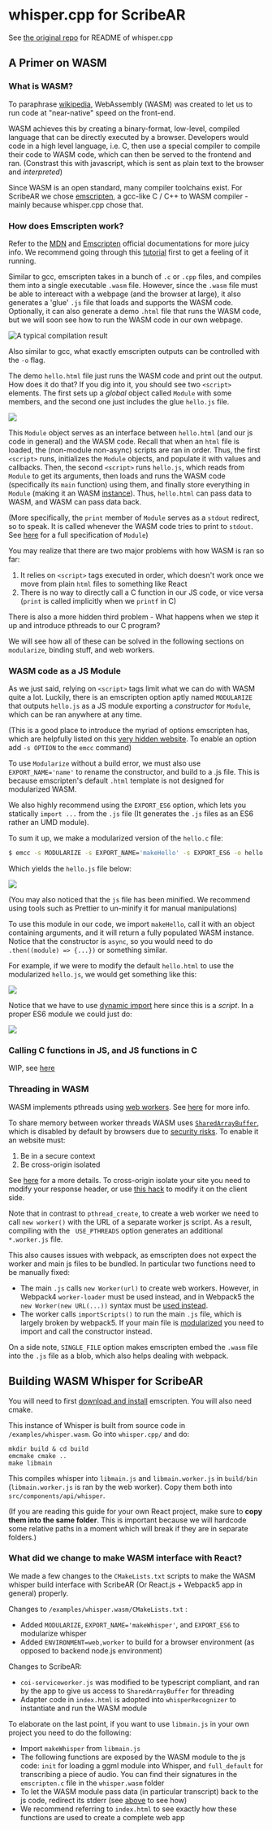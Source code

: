 # whisper.cpp for ScribeAR

See [the original repo](https://github.com/ggerganov/whisper.cpp) for README of whisper.cpp

## A Primer on WASM

### What is WASM?

To paraphrase [wikipedia](https://en.wikipedia.org/wiki/WebAssembly), WebAssembly (WASM) was created to let us to run code at "near-native" speed on the front-end. 

WASM achieves this by creating a binary-format, low-level, compiled language that can be directly executed by a browser. Developers would code in a high level language, i.e. C, then use a special compiler to compile their code to WASM code, which can then be served to the frontend and ran. (Constrast this with javascript, which is sent as plain text to the browser and *interpreted*)

Since WASM is an open standard, many compiler toolchains exist. For ScribeAR we chose [emscripten](https://emscripten.org/docs/introducing_emscripten/about_emscripten.html),  a gcc-like C / C++ to WASM compiler - mainly because whisper.cpp chose that.

### How does Emscripten work?

Refer to the [MDN](https://developer.mozilla.org/en-US/docs/WebAssembly/Concepts) and [Emscripten](https://emscripten.org/docs/compiling/index.html) official documentations for more juicy info. We recommend going through this [tutorial](https://developer.mozilla.org/en-US/docs/WebAssembly/C_to_Wasm) first to get a feeling of it running.

Similar to gcc, emscripten takes in a bunch of `.c` or `.cpp` files, and compiles them into a single executable `.wasm` file. However, since the `.wasm` file must be able to intereact with a webpage (and the browser at large), it also generates a 'glue' `.js` file that loads and supports the WASM code. Optionally, it can also generate a demo `.html` file that runs the WASM code, but we will soon see how to run the WASM code in our own webpage.

<img src='result.png' alt='A typical compilation result'>

Also similar to gcc, what exactly emscripten outputs can be controlled with the `-o` flag.

The demo `hello.html` file just runs the WASM code and print out the output. How does it do that? If you dig into it, you should see two `<script>` elements. The first sets up a *global* object called `Module` with some members, and the second one just includes the glue `hello.js` file.

<img src='Module.png'>

This `Module` object serves as an interface between `hello.html` (and our js code in general) and the WASM code. Recall that when an `html` file is loaded, the (non-module non-async) scripts are ran in order. Thus, the first `<script>` runs, initializes the `Module` objects, and populate it with values and callbacks. Then, the second `<script>` runs `hello.js`, which reads from `Module` to get its arguments, then loads and runs the WASM code (specifically its `main` function) using them, and finally store everything in `Module` (making it an WASM [instance](https://developer.mozilla.org/en-US/docs/WebAssembly/JavaScript_interface/Instance)). Thus, `hello.html` can pass data to WASM, and WASM can pass data back.

(More specifically, the `print` member of `Module` serves as a `stdout` redirect, so to speak. It is called whenever the WASM code tries to print to `stdout`. See [here](https://emscripten.org/docs/api_reference/module.html) for a full specification of `Module`)

You may realize that there are two major problems with how WASM is ran so far:

1. It relies on `<script>` tags executed in order, which doesn't work once we move from plain `html` files to something like React
2. There is no way to directly call a C function in our JS code, or vice versa (`print` is called implicitly when we `printf` in C)

There is also a more hidden third problem - What happens when we step it up and introduce pthreads to our C program? 

We will see how all of these can be solved in the following sections on `modularize`, binding stuff, and web workers.

### WASM code as a JS Module

As we just said, relying on `<script>` tags limit what we can do with WASM quite a lot. Luckily, there is an emscripten option aptly named `MODULARIZE` that outputs `hello.js` as a JS module exporting a *constructor* for `Module`, which can be ran anywhere at any time. 

(This is a good place to introduce the myriad of options emscripten has, which are helpfully listed on this [very hidden website](https://emsettings.surma.technology). To enable an option add `-s OPTION` to the `emcc` command)

To use `Modularize` without a build error, we must also use `EXPORT_NAME='name'` to rename the constructor, and build to a .js file. This is because emscripten's default `.html` template is not designed for modularized WASM. 

We also highly recommend using the `EXPORT_ES6` option, which lets you statically `import ...` from the `.js` file (It generates the `.js` files as an ES6 rather an UMD module).

To sum it up, we make a modularized version of the `hello.c` file:

```bash
$ emcc -s MODULARIZE -s EXPORT_NAME='makeHello' -s EXPORT_ES6 -o hello.html hello.c
```
Which yields the `hello.js` file below:

<img src='./modularized.png'>

(You may also noticed that the `js` file has been minified. We recommend using tools such as Prettier to un-minify it for manual manipulations)

To use this module in our code, we import `makeHello`, call it with an object containing arguments, and it will return a fully populated WASM instance. Notice that the constructor is `async`, so you would need to do `.then((module) => {...})` or something similar.

For example, if we were to modify the default `hello.html` to use the modularized `hello.js`, we would get something like this:

<img src='modularized_html.png'>

Notice that we have to use [dynamic import](https://developer.mozilla.org/en-US/docs/Web/JavaScript/Reference/Operators/import) here since this is a *script*. In a proper ES6 module we could just do:

<img src='modularized_module.png'>

### Calling C functions in JS, and JS functions in C

WIP, see [here](https://emscripten.org/docs/porting/connecting_cpp_and_javascript/index.html)

### Threading in WASM

WASM implements pthreads using [web workers](https://developer.mozilla.org/en-US/docs/Web/API/Web_Workers_API). See [here](https://emscripten.org/docs/porting/pthreads.html) for more info.

To share memory between worker threads WASM uses [`SharedArrayBuffer`](https://developer.mozilla.org/en-US/docs/Web/JavaScript/Reference/Global_Objects/SharedArrayBuffer#see_also), which is disabled by default by browsers due to [security risks](https://en.wikipedia.org/wiki/Spectre_(security_vulnerability)). To enable it an website must:

1. Be in a secure context
2. Be cross-origin isolated

See [here](https://developer.mozilla.org/en-US/docs/Web/JavaScript/Reference/Global_Objects/SharedArrayBuffer#security_requirements) for a more details. To cross-origin isolate your site you need to modify your response header, or use [this hack](https://github.com/gzuidhof/coi-serviceworker) to modify it on the client side.

Note that in contrast to `pthread_create`, to create a web worker we need to call `new worker()` with the URL of a separate worker js script. As a result, compiling with the ` USE_PTHREADS` option generates an additional `*.worker.js` file.

This also causes issues with webpack, as emscripten does not expect the worker and main js files to be bundled. In particular two functions need to be manually fixed:

- The main `.js` calls `new Worker(url)` to create web workers. However, in Webpack4 `worker-loader` must be used instead, and in Webpack5 the `new Worker(new URL(...))` syntax must be [used instead](https://webpack.js.org/guides/web-workers/).
-  The worker calls `importScripts()` to run the main `.js` file, which is largely broken by webpack5. If your main file is [modularized](#wasm-code-as-a-js-module) you need to import and call the constructor instead.

On a side note, `SINGLE_FILE` option makes emscripten embed the `.wasm` file into the `.js` file as a blob, which also helps dealing with webpack.

## Building WASM Whisper for ScribeAR

You will need to first [download and install](https://emscripten.org/docs/getting_started/downloads.html) emscripten. You will also need cmake.

This instance of Whisper is built from source code in `/examples/whisper.wasm`. Go into `whisper.cpp/` and do:
```
mkdir build & cd build
emcmake cmake ..
make libmain
```
This compiles whisper into `libmain.js` and `libmain.worker.js` in `build/bin` (`libmain.worker.js` is ran by the web worker). Copy them both into `src/components/api/whisper`.

(If you are reading this guide for your own React project, make sure to **copy them into the same folder**. This is important because we will hardcode some relative paths in a moment which will break if they are in separate folders.)

### What did we change to make WASM interface with React?

We made a few changes to the `CMakeLists.txt` scripts to make the WASM whisper build interface with ScribeAR (Or React.js + Webpack5 app in general) properly.

Changes to `/examples/whisper.wasm/CMakeLists.txt` :
- Added `MODULARIZE`, `EXPORT_NAME='makeWhisper'`, and `EXPORT_ES6` to modularize whisper
- Added `ENVIRONMENT=web,worker` to build for a browser environment (as opposed to backend node.js environment)

Changes to ScribeAR:
- `coi-serviceworker.js` was modified to be typescript compliant, and ran by the app to give us access to `SharedArrayBuffer` for threading
- Adapter code in `index.html` is adopted into `whisperRecognizer` to instantiate and run the WASM module

To elaborate on the last point, if you want to use `libmain.js` in your own project you need to do the following:
- Import `makeWhisper` from `libmain.js`
- The following functions are exposed by the WASM module to the js code: `init` for loading a ggml module into Whisper, and `full_default` for transcribing a piece of audio. You can find their signatures in the `emscripten.c` file in the `whisper.wasm` folder
- To let the WASM module pass data (in particular transcript) back to the js code, redirect its stderr (see [above](#how-does-emscripten-work) to see how)
- We recommend referring to `index.html` to see exactly how these functions are used to create a complete web app
